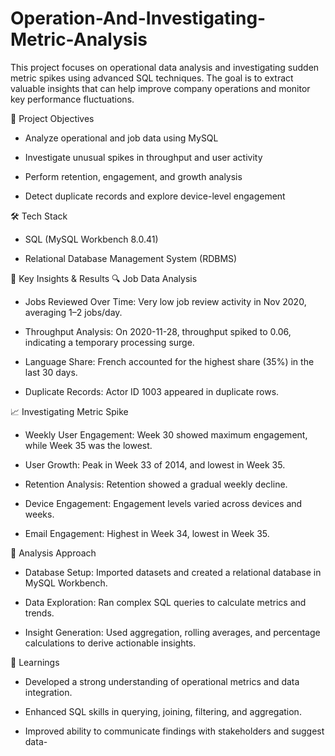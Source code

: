 # Operation-And-Investigating-Metric-Analysis

This project focuses on operational data analysis and investigating sudden metric spikes using advanced SQL techniques. The goal is to extract valuable insights that can help improve company operations and monitor key performance fluctuations.

🧠 Project Objectives
- Analyze operational and job data using MySQL

- Investigate unusual spikes in throughput and user activity

- Perform retention, engagement, and growth analysis

- Detect duplicate records and explore device-level engagement

🛠 Tech Stack
- SQL (MySQL Workbench 8.0.41)

- Relational Database Management System (RDBMS)

📝 Key Insights & Results
🔍 Job Data Analysis
- Jobs Reviewed Over Time: Very low job review activity in Nov 2020, averaging 1–2 jobs/day.

- Throughput Analysis: On 2020-11-28, throughput spiked to 0.06, indicating a temporary processing surge.

- Language Share: French accounted for the highest share (35%) in the last 30 days.

- Duplicate Records: Actor ID 1003 appeared in duplicate rows.

📈 Investigating Metric Spike
- Weekly User Engagement: Week 30 showed maximum engagement, while Week 35 was the lowest.

- User Growth: Peak in Week 33 of 2014, and lowest in Week 35.

- Retention Analysis: Retention showed a gradual weekly decline.

- Device Engagement: Engagement levels varied across devices and weeks.

- Email Engagement: Highest in Week 34, lowest in Week 35.

🔎 Analysis Approach
- Database Setup: Imported datasets and created a relational database in MySQL Workbench.

- Data Exploration: Ran complex SQL queries to calculate metrics and trends.

- Insight Generation: Used aggregation, rolling averages, and percentage calculations to derive actionable insights.

🧩 Learnings
- Developed a strong understanding of operational metrics and data integration.

- Enhanced SQL skills in querying, joining, filtering, and aggregation.

- Improved ability to communicate findings with stakeholders and suggest data-
